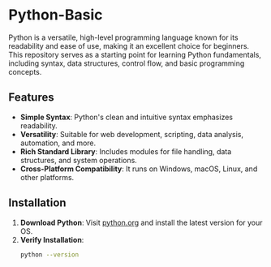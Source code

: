 # Python-Basic

Python is a versatile, high-level programming language known for its readability and ease of use, making it an excellent choice for beginners. This repository serves as a starting point for learning Python fundamentals, including syntax, data structures, control flow, and basic programming concepts.

## Features
- **Simple Syntax**: Python's clean and intuitive syntax emphasizes readability.
- **Versatility**: Suitable for web development, scripting, data analysis, automation, and more.
- **Rich Standard Library**: Includes modules for file handling, data structures, and system operations.
- **Cross-Platform Compatibility**:  It runs on Windows, macOS, Linux, and other platforms.

## Installation
1. **Download Python**: Visit [python.org](https://www.python.org/downloads/) and install the latest version for your OS.
2. **Verify Installation**:
   ```bash
   python --version
